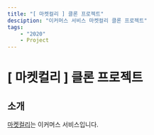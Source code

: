 ```yaml
---
title: "[ 마켓컬리 ] 클론 프로젝트"
desciption: "이커머스 서비스 마켓컬리 클론 프로젝트"
tags:
    - "2020"
    - Project
---
```


# [ 마켓컬리 ] 클론 프로젝트



## 소개

[마켓컬리](https://www.kurly.com/shop/main/index.php)는 이커머스 서비스입니다.  